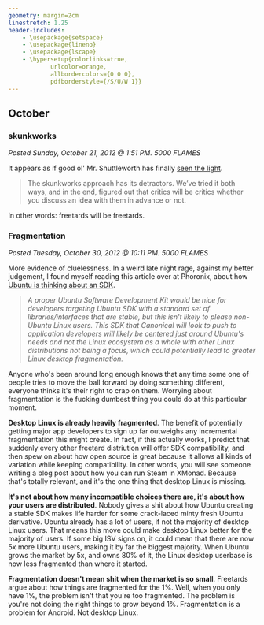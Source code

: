 ```yaml
---
geometry: margin=2cm
linestretch: 1.25
header-includes:
    - \usepackage{setspace}
    - \usepackage{lineno}
    - \usepackage{lscape}
    - \hypersetup{colorlinks=true,
            urlcolor=orange,
            allbordercolors={0 0 0},
            pdfborderstyle={/S/U/W 1}}
---
```

## October
### skunkworks

[//p144]: # (https://web.archive.org/web/20171020182746/http://linuxhaters.blogspot.com/2012/10/skunkworks.html)

*Posted Sunday, October 21, 2012 @ 1:51 PM. 5000 FLAMES*

It appears as if good ol' Mr. Shuttleworth has finally [seen the light][268].

[268]: http://www.markshuttleworth.com/archives/1200

> The skunkworks approach has its detractors. We’ve tried it both ways, and in
> the end, figured out that critics will be critics whether you discuss an idea
> with them in advance or not.

In other words: freetards will be freetards.

### Fragmentation

[//p145]: # (https://web.archive.org/web/20171020190650/http://linuxhaters.blogspot.com/2012/10/fragmentation.html)

*Posted Tuesday, October 30, 2012 @ 10:11 PM. 5000 FLAMES*

More evidence of cluelessness. In a weird late night rage, against my better
judgement, I found myself reading this article over at Phoronix, about how
[Ubuntu is thinking about an SDK][269].

[269]: http://www.phoronix.com/scan.php?page=news_item&px=MTIxNjU

> *A proper Ubuntu Software Development Kit would be nice for developers
> targeting Ubuntu SDK with a standard set of libraries/interfaces that are
> stable, but this isn't likely to please non-Ubuntu Linux users. This SDK that
> Canonical will look to push to application developers will likely be centered
> just around Ubuntu's needs and not the Linux ecosystem as a whole with other
> Linux distributions not being a focus, which could potentially lead to greater
> Linux desktop fragmentation.*

Anyone who's been around long enough knows that any time some one of people
tries to move the ball forward by doing something different, everyone thinks
it's their right to crap on them. Worrying about fragmentation is the fucking
dumbest thing you could do at this particular moment.

**Desktop Linux is already heavily fragmented**. The benefit of potentially
getting major app developers to sign up far outweighs any incremental
fragmentation this might create. In fact, if this actually works, I predict that
suddenly every other freetard distriution will offer SDK compatibility, and then
spew on about how open source is great because it allows all kinds of variation
while keeping compatibility. In other words, you will see someone writing a blog
post about how you can run Steam in XMonad. Because that's totally relevant, and
it's the one thing that desktop Linux is missing.

**It's not about how many incompatible choices there are, it's about how your
users are distributed**. Nobody gives a shit about how Ubuntu creating a stable
SDK makes life harder for some crack-laced minty fresh Ubuntu derivative. Ubuntu
already has a lot of users, if not the majority of desktop Linux users. That
means this move could make desktop Linux better for the majority of users. If
some big ISV signs on, it could mean that there are now 5x more Ubuntu users,
making it by far the biggest majority. When Ubuntu grows the market by 5x, and
owns 80% of it, the Linux desktop userbase is now less fragmented than where it
started.

**Fragmentation doesn't mean shit when the market is so small**. Freetards argue
about how things are fragmented for the 1%. Well, when you only have 1%, the
problem isn't that you're too fragmented. The problem is you're not doing the
right things to grow beyond 1%. Fragmentation is a problem for Android. Not
desktop Linux.
